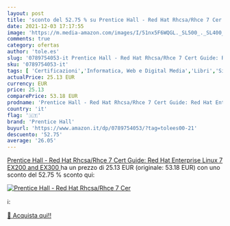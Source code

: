 ```yaml
---
layout: post
title: 'sconto del 52.75 % su Prentice Hall - Red Hat Rhcsa/Rhce 7 Cer  '
date: 2021-12-03 17:17:55
image: 'https://m.media-amazon.com/images/I/51nx5F6WQGL._SL500_._SL400_.jpg'
comments: true
category: ofertas
author: 'tole.es'
slug: '0789754053-it Prentice Hall - Red Hat Rhcsa/Rhce 7 Cert Guide: Red Hat...'
sku: '0789754053-it'
tags: [ 'Certificazioni','Informatica, Web e Digital Media','Libri','Sistemi operativi','prentice hall', ]
actualPrice: 25.13 EUR
currency: EUR
price: 25.13
comparePrice: 53.18 EUR
prodname: 'Prentice Hall - Red Hat Rhcsa/Rhce 7 Cert Guide: Red Hat Enterprise Linux 7  EX200 and EX300 '
country: 'it'
flag: '🇮🇹'
brand: 'Prentice Hall'
buyurl: 'https://www.amazon.it/dp/0789754053/?tag=tolees00-21'
descuento: '52.75'
average: '26.05'
---
```


[Prentice Hall - Red Hat Rhcsa/Rhce 7 Cert Guide: Red Hat Enterprise Linux 7  EX200 and EX300 ](https://www.amazon.it/dp/0789754053/?tag=tolees00-21) ha un prezzo di 25.13 EUR (originale: 53.18 EUR) con uno sconto del 52.75 % sconto qui:

[![Prentice Hall - Red Hat Rhcsa/Rhce 7 Cer](https://m.media-amazon.com/images/I/51nx5F6WQGL._SL500_._SL400_.jpg)](https://www.amazon.it/dp/0789754053/?tag=tolees00-21)

ℹ️:


[🛒 Acquista qui!!](https://www.amazon.it/dp/0789754053/?tag=tolees00-21)
